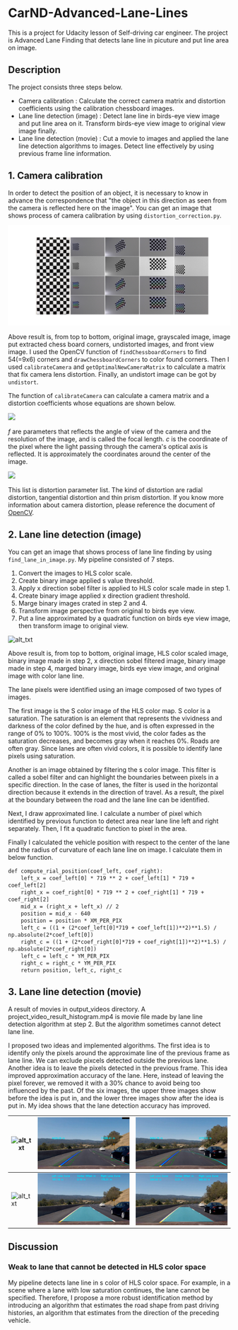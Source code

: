 # CarND-Advanced-Lane-Lines

This is a project for Udacity lesson of Self-driving car engineer.
The project is Advanced Lane Finding that detects lane line in picuture and put line area on image.

## Description

The project consists three steps below.

- Camera calibration : Calculate the correct camera matrix and distortion coefficients using the calibration chessboard images.
- Lane line detection (image) : Detect lane line in birds-eye view image and put line area on it. Transform birds-eye view image to original view image finally.
- Lane line detection (movie) : Cut a movie to images and applied the lane line detection algorithms to images. Detect line effectively by using previous frame line information.

## 1. Camera calibration

In order to detect the position of an object, it is necessary to know in advance the correspondence that "the object in this direction as seen from the camera is reflected here on the image".
You can get an image that shows process of camera calibration by using `distortion_correction.py`.

[camera_result]: ./output_images/result_distortion_correction.jpg
![alt_txt][camera_result]

Above result is, from top to bottom, original image, grayscaled image, image put extracted chess board corners, undistorted images, and front view image.
I used the OpenCV function of `findChessboardCorners` to find 54(=9x6) corners and `drawChessboardCorners` to color found corners.
Then I used `calibrateCamera` and `getOptimalNewCameraMatrix` to calculate a matrix that fix camera lens distortion.
Finally, an undistort image can be got by `undistort`.

The function of `calibrateCamera` can calculate a camera matrix and a distortion coefficients whose equations are shown below.

<img src=https://latex.codecogs.com/gif.latex?\begin{bmatrix}&space;f_x&space;&&space;0&space;&&space;c_x&space;\\&space;0&space;&&space;f_y&space;&&space;c_y&space;\\&space;0&space;&&space;0&space;&&space;1&space;\end{bmatrix} />

*f* are parameters that reflects the angle of view of the camera and the resolution of the image, and is called the focal length.
*c* is the coordinate of the pixel where the light passing through the camera's optical axis is reflected.
It is approximately the coordinates around the center of the image.

<img src=https://latex.codecogs.com/gif.latex?(k_1,&space;k_2,&space;p_1,&space;p_2[,&space;k_3[,&space;k_4,&space;k_5,&space;k_6[,s_1,s_2,s_3,s_4[,\tau_x,&space;\tau_y]]]]) />

This list is distortion parameter list.
The kind of distortion are radial distortion, tangential distortion and thin prism distortion.
If you know more information about camera distortion, please reference the document of [OpenCV](https://docs.opencv.org/3.4/d9/d0c/group__calib3d.html).

## 2. Lane line detection (image)

You can get an image that shows process of lane line finding by using `find_lane_in_image.py`.
My pipeline consisted of 7 steps. 

1. Convert the images to HLS color scale.
2. Create binary image applied s value threshold.
3. Apply x direction sobel filter is applied to HLS color scale made in step 1.
4. Create binary image applied x direction gradient threshold.
5. Marge binary images crated in step 2 and 4.
6. Transform image perspective from original to birds eye view.
7. Put a line approximated by a quadratic function on birds eye view image, then transform image to original view.

[image_result]: ./output_images/result_find_lane.jpg
![alt_txt][image_result]

Above result is, from top to bottom, original image, HLS color scaled image, binary image made in step 2, x direction sobel filtered image, binary image made in step 4, marged binary image, birds eye view image, and original image with color lane line.

The lane pixels were identified using an image composed of two types of images.

The first image is the S color image of the HLS color map.
S color is a saturation.
The saturation is an element that represents the vividness and darkness of the color defined by the hue, and is often expressed in the range of 0% to 100%.
100% is the most vivid, the color fades as the saturation decreases, and becomes gray when it reaches 0%.
Roads are often gray.
Since lanes are often vivid colors, it is possible to identify lane pixels using saturation.

Another is an image obtained by filtering the s color image.
This filter is called a sobel filter and can highlight the boundaries between pixels in a specific direction.
In the case of lanes, the filter is used in the horizontal direction because it extends in the direction of travel.
As a result, the pixel at the boundary between the road and the lane line can be identified.

Next, I draw approximated line.
I calculate a number of pixel which identified by previous function to detect area near lane line left and right separately.
Then, I fit a quadratic function to pixel in the area.

Finally I calculated the vehicle position with respect to the center of the lane and the radius of curvature of each lane line on image.
I calculate them in below function.
```
def compute_rial_position(coef_left, coef_right):
    left_x = coef_left[0] * 719 ** 2 + coef_left[1] * 719 + coef_left[2]
    right_x = coef_right[0] * 719 ** 2 + coef_right[1] * 719 + coef_right[2]
    mid_x = (right_x + left_x) // 2
    position = mid_x - 640
    position = position * XM_PER_PIX
    left_c = ((1 + (2*coef_left[0]*719 + coef_left[1])**2)**1.5) / np.absolute(2*coef_left[0])
    right_c = ((1 + (2*coef_right[0]*719 + coef_right[1])**2)**1.5) / np.absolute(2*coef_right[0])
    left_c = left_c * YM_PER_PIX
    right_c = right_c * YM_PER_PIX
    return position, left_c, right_c
```

## 3. Lane line detection (movie)

A result of movies in output_videos directory.
A project_video_result_histogram.mp4 is movie file made by lane line detection algorithm at step 2.
But the algorithm sometimes cannot detect lane line.

I proposed two ideas and implemented algorithms.
The first idea is to identify only the pixels around the approximate line of the previous frame as lane line.
We can exclude pixcels detected outside the previous lane.
Another idea is to leave the pixels detected in the previous frame.
This idea improved approximation accuracy of the lane.
Here, instead of leaving the pixel forever, we removed it with a 30% chance to avoid being too influenced by the past.
Of the six images, the upper three images show before the idea is put in, and the lower three images show after the idea is put in.
My idea shows that the lane detection accuracy has improved.

[histo_1]: ./output_videos/histo_1.png
[histo_2]: ./output_videos/histo_2.png
[histo_3]: ./output_videos/histo_3.png
[propose_1]: ./output_videos/propose_1.png
[propose_2]: ./output_videos/propose_2.png
[propose_3]: ./output_videos/propose_3.png

| ![alt_txt][histo_1] | ![alt_txt][histo_2] | ![alt_txt][histo_3] |
| ---- | ---- | --- |
| ![alt_txt][propose_1] | ![alt_txt][propose_2] | ![alt_txt][propose_3] |

## Discussion

### Weak to lane that cannot be detected in HLS color space

My pipeline detects lane line in s color of HLS color space.
For example, in a scene where a lane with low saturation continues, the lane cannot be specified.
Therefore, I propose a more robust identification method by introducing an algorithm that estimates the road shape from past driving histories, an algorithm that estimates from the direction of the preceding vehicle.